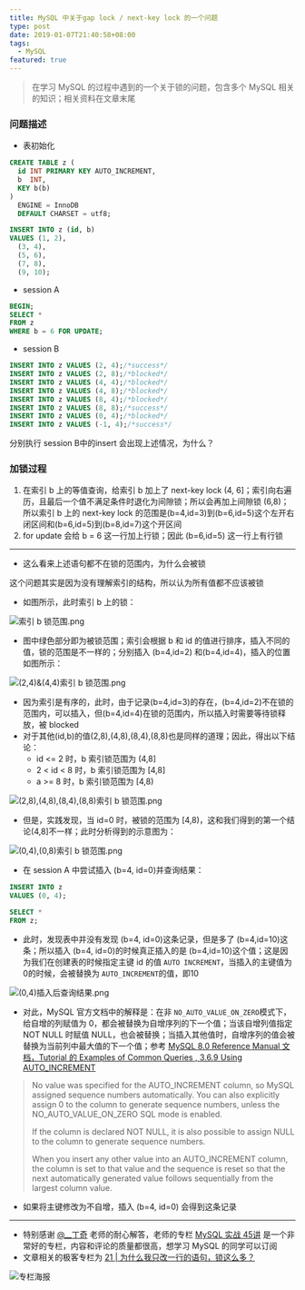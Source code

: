 ```yaml
---
title: MySQL 中关于gap lock / next-key lock 的一个问题
type: post
date: 2019-01-07T21:40:58+08:00
tags:
  - MySQL
featured: true
---
```


> 在学习 MySQL 的过程中遇到的一个关于锁的问题，包含多个 MySQL 相关的知识；相关资料在文章末尾

### 问题描述

- 表初始化

```sql
CREATE TABLE z (
  id INT PRIMARY KEY AUTO_INCREMENT,
  b  INT,
  KEY b(b)
)
  ENGINE = InnoDB
  DEFAULT CHARSET = utf8;

INSERT INTO z (id, b)
VALUES (1, 2),
  (3, 4),
  (5, 6),
  (7, 8),
  (9, 10);
```

- session A

```sql
BEGIN;
SELECT *
FROM z
WHERE b = 6 FOR UPDATE;
```

- session B

```sql
INSERT INTO z VALUES (2, 4);/*success*/
INSERT INTO z VALUES (2, 8);/*blocked*/
INSERT INTO z VALUES (4, 4);/*blocked*/
INSERT INTO z VALUES (4, 8);/*blocked*/
INSERT INTO z VALUES (8, 4);/*blocked*/
INSERT INTO z VALUES (8, 8);/*success*/
INSERT INTO z VALUES (0, 4);/*blocked*/
INSERT INTO z VALUES (-1, 4);/*success*/
```

分别执行 session B中的insert 会出现上述情况，为什么？

### 加锁过程

1. 在索引 b 上的等值查询，给索引 b 加上了 next-key lock (4, 6]；索引向右遍历，且最后一个值不满足条件时退化为间隙锁；所以会再加上间隙锁 (6,8)；所以索引 b 上的 next-key lock 的范围是(b=4,id=3)到(b=6,id=5)这个左开右闭区间和(b=6,id=5)到(b=8,id=7)这个开区间
2. for update 会给 b = 6 这一行加上行锁；因此 (b=6,id=5) 这一行上有行锁

---

- 这么看来上述语句都不在锁的范围内，为什么会被锁

这个问题其实是因为没有理解索引的结构，所以认为所有值都不应该被锁

- 如图所示，此时索引 b 上的锁：

![索引 b 锁范围.png](https://img.hellowood.dev/blog/mysql/lock/%E7%B4%A2%E5%BC%95%20b%20%E9%94%81%E8%8C%83%E5%9B%B4.png)

- 图中绿色部分即为被锁范围；索引会根据 b 和 id 的值进行排序，插入不同的值，锁的范围是不一样的；分别插入 (b=4,id=2) 和(b=4,id=4)，插入的位置如图所示：

![(2,4)&(4,4)索引 b 锁范围.png](https://img.hellowood.dev/blog/mysql/lock/%282%2C4%29%26%284%2C4%29%E7%B4%A2%E5%BC%95%20b%20%E9%94%81%E8%8C%83%E5%9B%B4.png)

- 因为索引是有序的，此时，由于记录(b=4,id=3)的存在，(b=4,id=2)不在锁的范围内，可以插入，但(b=4,id=4)在锁的范围内，所以插入时需要等待锁释放，被 blocked
- 对于其他(id,b)的值(2,8),(4,8),(8,4),(8,8)也是同样的道理；因此，得出以下结论：
  - id <= 2 时，b 索引锁范围为 (4,8]
  - 2 < id < 8 时，b 索引锁范围为 [4,8]
  - a >= 8 时，b 索引锁范围为 [4,8)

![(2,8),(4,8),(8,4),(8,8)索引 b 锁范围.png](https://img.hellowood.dev/blog/mysql/lock/%282%2C8%29%2C%284%2C8%29%2C%288%2C4%29%2C%288%2C8%29%E7%B4%A2%E5%BC%95%20b%20%E9%94%81%E8%8C%83%E5%9B%B4.png)

- 但是，实践发现，当 id=0 时，被锁的范围为 [4,8)，这和我们得到的第一个结论(4,8]不一样；此时分析得到的示意图为：

![(0,4),(0,8)索引 b 锁范围.png](https://img.hellowood.dev/blog/mysql/lock/%280%2C4%29%2C%280%2C8%29%E7%B4%A2%E5%BC%95%20b%20%E9%94%81%E8%8C%83%E5%9B%B4.png)

- 在 session A 中尝试插入 (b=4, id=0)并查询结果：

```sql
INSERT INTO z
VALUES (0, 4);

SELECT *
FROM z;
```

- 此时，发现表中并没有发现 (b=4, id=0)这条记录，但是多了 (b=4,id=10)这条；所以插入 (b=4, id=0)的时候真正插入的是 (b=4,id=10)这个值；这是因为我们在创建表的时候指定主键 id 的值 `AUTO INCREMENT`，当插入的主键值为0的时候，会被替换为 `AUTO_INCREMENT`的值，即10

![(0,4)插入后查询结果.png](https://img.hellowood.dev/blog/mysql/lock/%280%2C4%29%E6%8F%92%E5%85%A5%E5%90%8E%E6%9F%A5%E8%AF%A2%E7%BB%93%E6%9E%9C.png)

- 对此，MySQL 官方文档中的解释是：在非 `NO_AUTO_VALUE_ON_ZERO`模式下，给自增的列赋值为 0，都会被替换为自增序列的下一个值；当该自增列值指定 NOT NULL 时赋值 NULL，也会被替换；当插入其他值时，自增序列的值会被替换为当前列中最大值的下一个值；参考 [MySQL 8.0 Reference Manual 文档，Tutorial 的 Examples of Common Queries , 3.6.9 Using AUTO_INCREMENT](https://dev.mysql.com/doc/refman/8.0/en/example-auto-increment.html)

> No value was specified for the AUTO_INCREMENT column, so MySQL assigned sequence numbers automatically. You can also explicitly assign 0 to the column to generate sequence numbers, unless the NO_AUTO_VALUE_ON_ZERO SQL mode is enabled.
>
> If the column is declared NOT NULL, it is also possible to assign NULL to the column to generate sequence numbers.
>
> When you insert any other value into an AUTO_INCREMENT column, the column is set to that value and the sequence is reset so that the next automatically generated value follows sequentially from the largest column value.

- 如果将主键修改为不自增，插入 (b=4, id=0) 会得到这条记录

---

- 特别感谢 [@\_\_丁奇](https://weibo.com/tdingqi?is_all=1) 老师的耐心解答，老师的专栏 [MySQL 实战 45讲](http://gk.link/a/101Si) 是一个非常好的专栏，内容和评论的质量都很高，想学习 MySQL 的同学可以订阅
- 文章相关的极客专栏为 [21 | 为什么我只改一行的语句，锁这么多？](https://time.geekbang.org/column/article/75659)

![专栏海报](https://img.hellowood.dev/blog/mysql/lock/MySQL%20%E4%B8%93%E6%A0%8F%E6%B5%B7%E6%8A%A5.jpeg)
